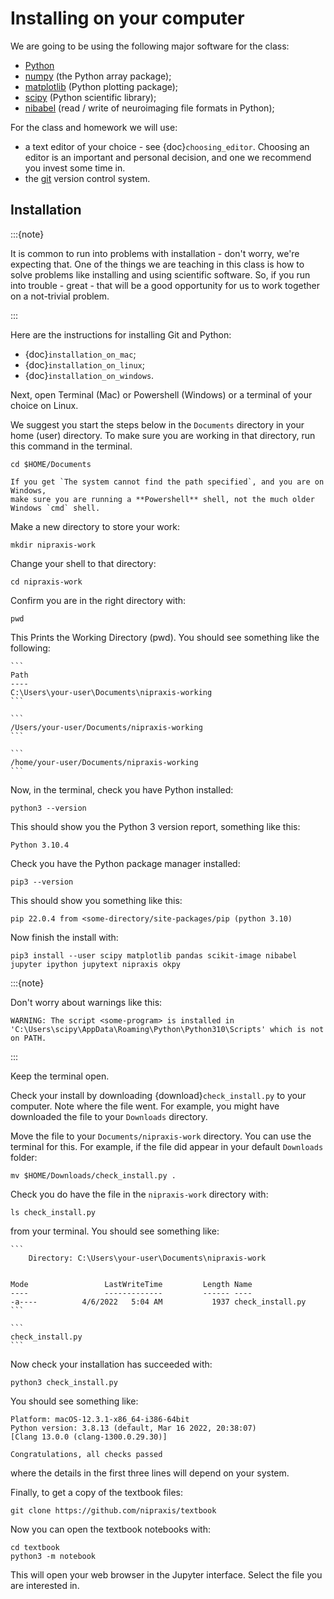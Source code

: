 # Installing on your computer

We are going to be using the following major software for the class:

- [Python](https://python.org)
- [numpy](https://numpy.org) (the Python array package);
- [matplotlib](https://matplotlib.org) (Python plotting package);
- [scipy](https://scipy.org) (Python scientific library);
- [nibabel](https://nipy.org/nibabel) (read / write of neuroimaging file
  formats in Python);

For the class and homework we will use:

- a text editor of your choice - see {doc}`choosing_editor`.  Choosing an
  editor is an important and personal decision, and one we recommend you invest
  some time in.
- the [git](https://git-scm.com/) version control system.

## Installation

:::{note}

It is common to run into problems with installation - don't worry, we're
expecting that.  One of the things we are teaching in this class is how to
solve problems like installing and using scientific software.  So, if you run
into trouble - great - that will be a good opportunity for us to work together
on a not-trivial problem.

:::

Here are the instructions for installing Git and Python:

- {doc}`installation_on_mac`;
- {doc}`installation_on_linux`;
- {doc}`installation_on_windows`.

Next, open Terminal (Mac) or Powershell (Windows) or a terminal of your choice
on Linux.

We suggest you start the steps below in the `Documents` directory in your home
(user) directory.  To make sure you are working in that directory, run this
command in the terminal.

```
cd $HOME/Documents
```

```{warning}
If you get `The system cannot find the path specified`, and you are on Windows,
make sure you are running a **Powershell** shell, not the much older Windows `cmd` shell.
```

Make a new directory to store your work:

```
mkdir nipraxis-work
```

Change your shell to that directory:

```
cd nipraxis-work
```

Confirm you are in the right directory with:

```
pwd
```

This Prints the Working Directory (pwd).  You should see something like the following:

````{tabbed} Windows Powershell
```
Path
----
C:\Users\your-user\Documents\nipraxis-working
```
````

````{tabbed} Mac
```
/Users/your-user/Documents/nipraxis-working
```
````

````{tabbed} Linux
```
/home/your-user/Documents/nipraxis-working
```
````

Now, in the terminal, check you have Python installed:

```
python3 --version
```

This should show you the Python 3 version report, something like this:

```
Python 3.10.4
```

Check you have the Python package manager installed:

```
pip3 --version
```

This should show you something like this:

```
pip 22.0.4 from <some-directory/site-packages/pip (python 3.10)
```

Now finish the install with:

```
pip3 install --user scipy matplotlib pandas scikit-image nibabel jupyter ipython jupytext nipraxis okpy
```

:::{note}

Don't worry about warnings like this:

```
WARNING: The script <some-program> is installed in 'C:\Users\scipy\AppData\Roaming\Python\Python310\Scripts' which is not on PATH.
```

:::

Keep the terminal open.

Check your install by downloading {download}`check_install.py` to your
computer.   Note where the file went.  For example, you might have downloaded the file to your `Downloads` directory.

Move the file to your `Documents/nipraxis-work` directory.  You can use the terminal for this.  For example, if the file did appear in your default `Downloads` folder:

```
mv $HOME/Downloads/check_install.py .
```

Check you do have the file in the `nipraxis-work` directory with:

```
ls check_install.py
```

from your terminal.  You should see something like:

````{tabbed} Windows Powershell
```
    Directory: C:\Users\your-user\Documents\nipraxis-work


Mode                 LastWriteTime         Length Name
----                 -------------         ------ ----
-a----          4/6/2022   5:04 AM           1937 check_install.py
```
````

````{tabbed} Mac or Linux
```
check_install.py
```
````

Now check your installation has succeeded with:

```
python3 check_install.py
```

You should see something like:

```
Platform: macOS-12.3.1-x86_64-i386-64bit
Python version: 3.8.13 (default, Mar 16 2022, 20:38:07) 
[Clang 13.0.0 (clang-1300.0.29.30)]

Congratulations, all checks passed
```

where the details in the first three lines will depend on your system.

Finally, to get a copy of the textbook files:

```
git clone https://github.com/nipraxis/textbook
```

Now you can open the textbook notebooks with:

```
cd textbook
python3 -m notebook
```

This will open your web browser in the Jupyter interface.  Select the file you
are interested in.
